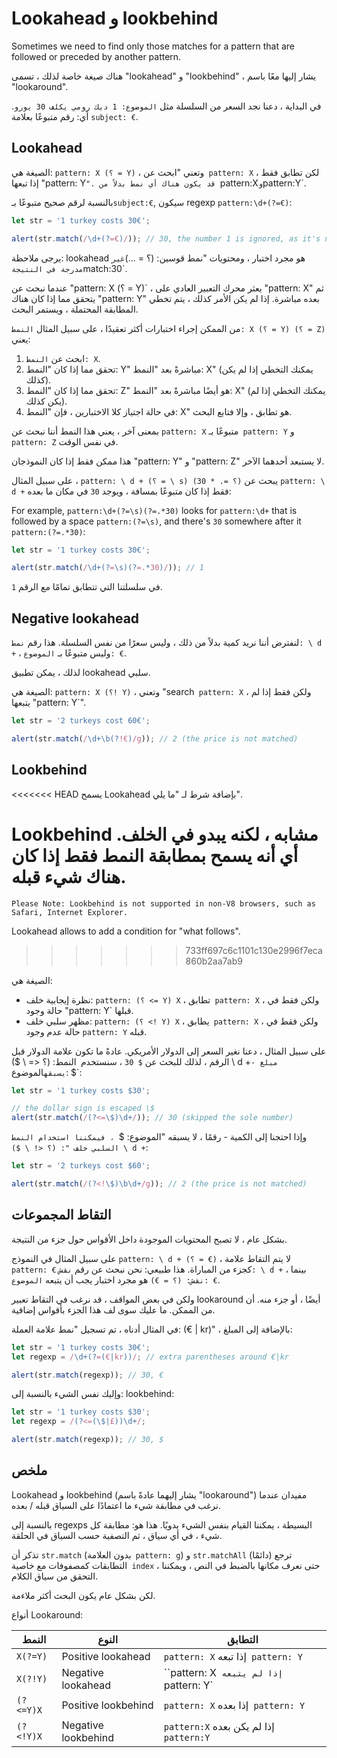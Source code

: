 # Lookahead و lookbehind

Sometimes we need to find only those matches for a pattern that are followed or preceded by another pattern.

هناك صيغة خاصة لذلك ، تسمى "lookahead" و "lookbehind" ، يشار إليها معًا باسم "lookaround".

في البداية ، دعنا نجد السعر من السلسلة مثل `الموضوع: 1 ديك رومي يكلف 30 يورو`. أي: رقم متبوعًا بعلامة `subject: €`.

## Lookahead

الصيغة هي: `pattern: X (؟ = Y)` ، وتعني "ابحث عن` pattern: X` ، لكن تطابق فقط إذا تبعها "pattern: Y`". قد يكون هناك أي نمط بدلاً من `pattern:X`و`pattern:Y`.

بالنسبة لرقم صحيح متبوعًا بـ`subject:€`, سيكون regexp
`pattern:\d+(?=€)`:

```js run
let str = '1 turkey costs 30€';

alert(str.match(/\d+(?=€)/)); // 30, the number 1 is ignored, as it's not followed by €
```

يرجى ملاحظة: lookahead هو مجرد اختبار ، ومحتويات "نمط قوسين: (؟ = ...)`غير مدرجة في النتيجة`match:30`.

عندما نبحث عن "pattern: X (؟ = Y)` ، يعثر محرك التعبير العادي على "pattern: X" ثم يتحقق مما إذا كان هناك "pattern: Y" بعده مباشرة. إذا لم يكن الأمر كذلك ، يتم تخطي المطابقة المحتملة ، ويستمر البحث.

من الممكن إجراء اختبارات أكثر تعقيدًا ، على سبيل المثال `النمط: X (؟ = Y) (؟ = Z)` يعني:

1. ابحث عن `النمط: X`.
2. تحقق مما إذا كان "النمط: Y" مباشرةً بعد "النمط: X" (يمكنك التخطي إذا لم يكن كذلك).
3. تحقق مما إذا كان "النمط: Z" هو أيضًا مباشرةً بعد "النمط: X" (يمكنك التخطي إذا لم يكن كذلك).
4. في حالة اجتياز كلا الاختبارين ، فإن "النمط: X" هو تطابق ، وإلا فتابع البحث.

بمعنى آخر ، يعني هذا النمط أننا نبحث عن `pattern: X` متبوعًا بـ` pattern: Y` و `pattern: Z` في نفس الوقت.

هذا ممكن فقط إذا كان النموذجان "pattern: Y" و "pattern: Z" لا يستبعد أحدهما الآخر.

على سبيل المثال ، `pattern: \ d + (؟ = \ s) (؟ =. * 30)` يبحث عن `pattern: \ d +` فقط إذا كان متبوعًا بمسافة ، ويوجد `30` في مكان ما بعده:

For example, `pattern:\d+(?=\s)(?=.*30)` looks for `pattern:\d+` that is followed by a space `pattern:(?=\s)`, and there's `30` somewhere after it `pattern:(?=.*30)`:

```js run
let str = '1 turkey costs 30€';

alert(str.match(/\d+(?=\s)(?=.*30)/)); // 1
```

في سلسلتنا التي تتطابق تمامًا مع الرقم `1`.

## Negative lookahead

لنفترض أننا نريد كمية بدلاً من ذلك ، وليس سعرًا من نفس السلسلة. هذا رقم `نمط: \ d +` ، وليس متبوعًا بـ `الموضوع: €`.

لذلك ، يمكن تطبيق lookahead سلبي.

الصيغة هي: `pattern: X (؟! Y)` ، وتعني "search` pattern: X` ، ولكن فقط إذا لم يتبعها "pattern: Y`".

```js run
let str = '2 turkeys cost 60€';

alert(str.match(/\d+\b(?!€)/g)); // 2 (the price is not matched)
```

## Lookbehind

<<<<<<< HEAD
يسمح Lookahead بإضافة شرط لـ "ما يلي".

Lookbehind مشابه ، لكنه يبدو في الخلف. أي أنه يسمح بمطابقة النمط فقط إذا كان هناك شيء قبله.
=======
```warn header="Lookbehind browser compatibility"
Please Note: Lookbehind is not supported in non-V8 browsers, such as Safari, Internet Explorer.
```

Lookahead allows to add a condition for "what follows".
>>>>>>> 733ff697c6c1101c130e2996f7eca860b2aa7ab9

الصيغة هي:

- نظرة إيجابية خلف: `pattern: (؟ <= Y) X` ، تطابق` pattern: X` ، ولكن فقط في حالة وجود "pattern: Y` قبلها.
- مظهر سلبي خلف: `pattern: (؟ <! Y) X` ، يطابق` pattern: X` ، ولكن فقط في حالة عدم وجود `pattern: Y` قبله.

على سبيل المثال ، دعنا نغير السعر إلى الدولار الأمريكي. عادةً ما تكون علامة الدولار قبل الرقم ، لذلك للبحث عن `$ 30` ، سنستخدم` `النمط: (؟ <= \ $) \ d +`- مبلغ يسبقه`الموضوع: $`:

```js run
let str = '1 turkey costs $30';

// the dollar sign is escaped \$
alert(str.match(/(?<=\$)\d+/)); // 30 (skipped the sole number)
```

وإذا احتجنا إلى الكمية - رقمًا ، لا يسبقه "الموضوع: $` ، فيمكننا استخدام النمط السلبي خلف ": (؟ <! \ $) \ d +`:

```js run
let str = '2 turkeys cost $60';

alert(str.match(/(?<!\$)\b\d+/g)); // 2 (the price is not matched)
```

## التقاط المجموعات

بشكل عام ، لا تصبح المحتويات الموجودة داخل الأقواس حول جزء من النتيجة.

على سبيل المثال في النموذج `pattern: \ d + (؟ = €)` ، لا يتم التقاط علامة `pattern: €` كجزء من المباراة. هذا طبيعي: نحن نبحث عن رقم `نقش: \ d +` ، بينما `نقش: (؟ = €)` هو مجرد اختبار يجب أن يتبعه `الموضوع: €`.

ولكن في بعض المواقف ، قد نرغب في التقاط تعبير lookaround أيضًا ، أو جزء منه. أن من الممكن. ما عليك سوى لف هذا الجزء بأقواس إضافية.

في المثال أدناه ، تم تسجيل "نمط علامة العملة: (€ | kr)" ، بالإضافة إلى المبلغ:

```js run
let str = '1 turkey costs 30€';
let regexp = /\d+(?=(€|kr))/; // extra parentheses around €|kr

alert(str.match(regexp)); // 30, €
```

وإليك نفس الشيء بالنسبة إلى: lookbehind:

```js run
let str = '1 turkey costs $30';
let regexp = /(?<=(\$|£))\d+/;

alert(str.match(regexp)); // 30, $
```

## ملخص

Lookahead و lookbehind (يشار إليهما عادةً باسم "lookaround") مفيدان عندما نرغب في مطابقة شيء ما اعتمادًا على السياق قبله / بعده.

بالنسبة إلى regexps البسيطة ، يمكننا القيام بنفس الشيء يدويًا. هذا هو: مطابقة كل شيء ، في أي سياق ، ثم التصفية حسب السياق في الحلقة.

تذكر أن `str.match` (بدون العلامة` pattern: g`) و `str.matchAll` (دائمًا) ترجع التطابقات كمصفوفات مع خاصية` index` ، حتى نعرف مكانها بالضبط في النص ، ويمكننا التحقق من سياق الكلام.

لكن بشكل عام يكون البحث أكثر ملاءمة.

أنواع Lookaround:

| النمط     | النوع               | التطابق                                 |
| --------- | ------------------- | --------------------------------------- |
| `X(?=Y)`  | Positive lookahead  | `pattern: X` إذا تبعه` pattern: Y`      |
| `X(?!Y)`  | Negative lookahead  | ``pattern: X` إذا لم يتبعه` pattern: Y` |
| `(?<=Y)X` | Positive lookbehind | `pattern: X` إذا بعده` pattern: Y`      |
| `(?<!Y)X` | Negative lookbehind | `pattern:X` إذا لم يكن بعده `pattern:Y` |

